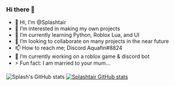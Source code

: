 ### Hi there 👋
- 👋 Hi, I’m @Splashtair
- 👀 I’m interested in making my own projects
- 🌱 I’m currently learning Python, Roblox Lua, and UI
- 💞️ I’m looking to collaborate on many projects in the near future
- 📫 How to reach me; Discord Aquafin#8824
- 🔭 I’m currently working on a roblox game & discord bot
- ⚡ Fun fact: I am married to your mum...

![Splash's GitHub stats](https://github-readme-stats.vercel.app/api?username=Splashtair&show_icons=true)
[![Splashtair GitHub stats](https://github-readme-stats.vercel.app/api?username=Splashtair)](https://github.com/anuraghazra/github-readme-stats)
